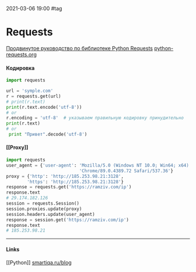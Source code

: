 2021-03-06 19:00
#tag
# Requests
[Продвинутое руководство по библиотеке Python Requests](https://pythonru.com/biblioteki/prodvinutoe-rukovodstvo-po-biblioteke-python-requests)
[python-requests.org](https://docs.python-requests.org/en/master/api/#request-sessions)
#### Кодировка
```python
import requests

url = 'symple.com'
r = requests.get(url)
# print(r.text)
print(r.text.encode('utf-8'))
# or
r.encoding = 'utf-8'  # указываем правильную кодировку принудительно
print(r.text)
# or
 print "Привет".decode('utf-8')
```
#### [[Proxy]]
```py
import requests
user_agent = {'user-agent': 'Mozilla/5.0 (Windows NT 10.0; Win64; x64) AppleWebKit/537.36 (KHTML, like Gecko) '
                            'Chrome/89.0.4389.72 Safari/537.36'}
proxy = {'http': 'http://185.253.98.21:3128',
     	'https': 'http://185.253.98.21:3128'}
response = requests.get('https://ramziv.com/ip')
response.text
# 29.174.182.126
session = requests.Session()
session.proxies.update(proxy)
session.headers.update(user_agent)
response = session.get('https://ramziv.com/ip')
response.text
# 185.253.98.21
```
_____________
#### Links
[[Python]] 
[smartiqa.ru/blog](https://smartiqa.ru/blog/python-requests)